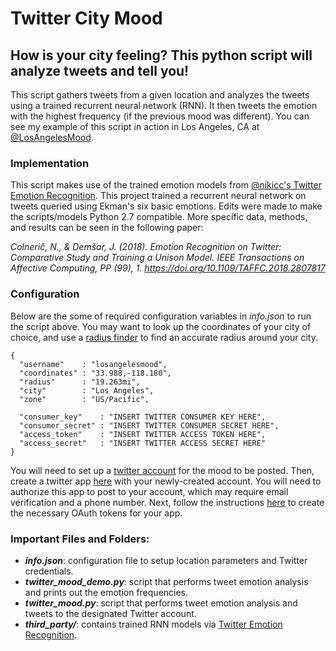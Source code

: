 Twitter City Mood
===

## How is your city feeling? This python script will analyze tweets and tell you!

This script gathers tweets from a given location and analyzes the tweets using a trained recurrent neural network (RNN). It then tweets the emotion with the highest frequency (if the previous mood was different). You can see my example of this script in action in Los Angeles, CA at [@LosAngelesMood](http://www.twitter.com/LosAngelesMood).

### Implementation
This script makes use of the trained emotion models from [@nikicc's Twitter Emotion Recognition](https://github.com/nikicc/twitter-emotion-recognition). This project trained a recurrent neural network on tweets queried using Ekman's six basic emotions. Edits were made to make the scripts/models Python 2.7 compatible. More specific data, methods, and results can be seen in the following paper:

*Colnerič, N., & Demšar, J. (2018). Emotion Recognition on Twitter: Comparative Study and Training a Unison Model. IEEE Transactions on Affective Computing, PP (99), 1. https://doi.org/10.1109/TAFFC.2018.2807817*

### Configuration
Below are the some of required configuration variables in *info.json* to run the script above. You may want to look up the coordinates of your city of choice, and use a [radius finder](http://www.freemaptools.com/radius-around-point.htm) to find an accurate radius around your city.

```
{
  "username"    : "losangelesmood",
  "coordinates" : "33.988,-118.180",
  "radius"      : "19.263mi",
  "city"        : "Los Angeles",
  "zone"        : "US/Pacific",

  "consumer_key"    : "INSERT TWITTER CONSUMER KEY HERE",
  "consumer_secret" : "INSERT TWITTER CONSUMER SECRET HERE",
  "access_token"    : "INSERT TWITTER ACCESS TOKEN HERE",
  "access_secret"   : "INSERT TWITTER ACCESS SECRET HERE"
}
```

You will need to set up a [twitter account](https://twitter.com/signup) for the mood to be posted. Then, create a twitter app [here](https://apps.twitter.com/app/new) with your newly-created account. You will need to authorize this app to post to your account, which may require email verification and a phone number. Next, follow the instructions [here](https://dev.twitter.com/oauth/overview/application-owner-access-tokens) to create the necessary OAuth tokens for your app.

### Important Files and Folders:
* __*info.json*__: configuration file to setup location parameters and Twitter credentials.
* __*twitter_mood_demo.py*__: script that performs tweet emotion analysis and prints out the emotion frequencies.
* __*twitter_mood.py*__: script that performs tweet emotion analysis and tweets to the designated Twitter account.
* __*third_party/*__: contains trained RNN models via [Twitter Emotion Recognition](https://github.com/nikicc/twitter-emotion-recognition).

